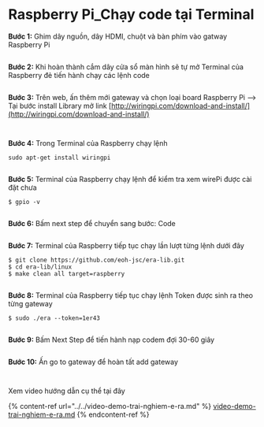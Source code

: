 # Raspberry Pi\_Chạy code tại Terminal

**Bước 1:** Ghim dây nguồn, dây HDMI, chuột và bàn phím vào gatway Raspberry Pi

<figure><img src="../../../.gitbook/assets/image (2) (4).png" alt=""><figcaption></figcaption></figure>

**Bước 2:** Khi hoàn thành cắm dây cửa sổ màn hình sẽ tự mở Terminal của Raspberry đẻ tiến hành chạy các lệnh code

<figure><img src="../../../.gitbook/assets/image (10) (5).png" alt=""><figcaption></figcaption></figure>

**Bước 3:** Trên web, ấn thêm mới gateway và chọn loại board Raspberry Pi --> Tại bước install Library  mở link  [http://wiringpi.com/download-and-install/](http://wiringpi.com/download-and-install/)

<figure><img src="../../../.gitbook/assets/image (36) (1).png" alt=""><figcaption></figcaption></figure>

<figure><img src="../../../.gitbook/assets/image (16) (2).png" alt=""><figcaption></figcaption></figure>

**Bước 4:** Trong Terminal của Raspberry chạy lệnh&#x20;

```
sudo apt-get install wiringpi
```

<figure><img src="../../../.gitbook/assets/image (13) (2).png" alt=""><figcaption></figcaption></figure>

**Bước 5:** Terminal của Raspberry chạy lệnh để kiểm tra xem wirePi được cài đặt chưa

```
$ gpio -v
```

<figure><img src="../../../.gitbook/assets/image (27) (1) (1).png" alt=""><figcaption></figcaption></figure>

**Bước 6:** Bấm next step để chuyển sang  bước: Code

<figure><img src="../../../.gitbook/assets/image (51).png" alt=""><figcaption></figcaption></figure>

**Bước 7:** Terminal của Raspberry tiếp tục chạy lần lượt từng lệnh dưới đây

```
$ git clone https://github.com/eoh-jsc/era-lib.git 
$ cd era-lib/linux 
$ make clean all target=raspberry
```

<figure><img src="../../../.gitbook/assets/image (19) (2).png" alt=""><figcaption></figcaption></figure>

**Bước 8:** Terminal của Raspberry tiếp tục chạy lệnh Token được sinh ra theo từng gateway

```
$ sudo ./era --token=1er43
```

<figure><img src="../../../.gitbook/assets/image (1) (5) (1).png" alt=""><figcaption></figcaption></figure>

**Bước 9:** Bấm Next Step để tiến hành nạp codem đợi 30-60 giây

<figure><img src="../../../.gitbook/assets/image (4) (1) (2).png" alt=""><figcaption></figcaption></figure>

**Bước 10:** Ấn go to gateway để hoàn tất add gateway

&#x20;

<figure><img src="../../../.gitbook/assets/image (52) (1).png" alt=""><figcaption></figcaption></figure>

<figure><img src="../../../.gitbook/assets/image (8) (2) (2).png" alt=""><figcaption></figcaption></figure>

Xem video hướng dẫn cụ thể tại đây&#x20;

{% content-ref url="../../video-demo-trai-nghiem-e-ra.md" %}
[video-demo-trai-nghiem-e-ra.md](../../video-demo-trai-nghiem-e-ra.md)
{% endcontent-ref %}
